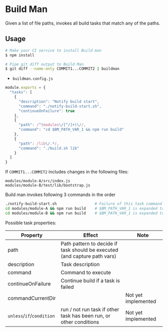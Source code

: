 
# Build Man

Given a list of file paths, invokes all build tasks that match any of the paths.

## Usage

```sh
# Make your CI service to install Build man
$ npm install

# Pipe git diff output to Build Man
$ git diff --name-only COMMIT1...COMMIT2 | buildman
```

* `buildman.config.js`

```js
module.exports = {
  "tasks": [
    {
      "description": "Notify build start",
      "command": "./notify-build-start.sh",
      "continueOnFailure": true
    },
    {
      "path": /^(modules\/[^/]+)\//,
      "command": "cd $BM_PATH_VAR_1 && npm run build"
    },
    {
      "path": /lib\/.*/,
      "command": "./build.sh lib"
    }
  ]
}
```

If `COMMIT1...COMMIT2` includes changes in the following files:

```
modules/module-A/src/index.js
modules/module-B/test/lib/bootstrap.js
```

Build man invokes following 3 commands in the order

```sh
./notify-build-start.sh                 # Failure of this task command doesn't abort the build
cd modules/module-A && npm run build    # $BM_PATH_VAR_1 is expanded to modules/module-A
cd modules/module-B && npm run build    # $BM_PATH_VAR_1 is expanded to modules/module-B
```

Possible task properties:

| Property                  | Effect                                                                    | Note                |
| ------------------------- | ------------------------------------------------------------------------- | ------------------- |
| path                      | Path pattern to decide if task should be executed (and capture path vars) |                     |
| description               | Task description                                                          |                     |
| command                   | Command to execute                                                        |                     |
| continueOnFailure         | Continue build if a task is failed                                        |                     |
| commandCurrentDir         |                                                                           | Not yet implemented |
| `unless`/`if`/`condition` | run / not run task if other task has been run, or other conditions        | Not yet implemented |
